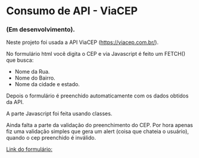 # Consumo de API - ViaCEP

### (Em desenvolvimento).

Neste projeto foi usada a API ViaCEP (https://viacep.com.br/).

No formulário html você digita o CEP e via Javascript é feito um FETCH() que busca:

- Nome da Rua.
- Nome do Bairro.
- Nome da cidade e estado.

Depois o formulário é preenchido automaticamente com os dados obtidos da API.

A parte Javascript foi feita usando classes.

Ainda falta a parte da validação do preenchimento do CEP. Por hora apenas fiz uma validação simples que gera um alert (coisa que chateia o usuário), quando o cep preenchido é inválido.

[Link do formulário:](https://ducabelo.github.io/consumo-de-api-viacep/)
